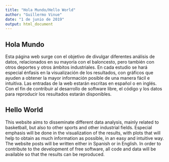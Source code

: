 ```yaml
---
title: "Hola Mundo/Hello World"
author: "Guillermo Vinue"
date: "1 de junio de 2019"
output: html_document
---
```


## Hola Mundo

Esta página web surge con el objetivo de divulgar diferentes análisis de datos, relacionados en su mayoría con el baloncesto, pero también con otros deportes y otros ámbitos industriales. En cada estudio se hará especial énfasis en la visualización de los resultados, con gráficos que ayuden a obtener la mayor información posible de una manera fácil e intuitiva. Las entradas de la web estarán escritas en español o en inglés. Con el fin de contribuir al desarrollo de software libre, el código y los datos para reproducir los resultados estarán disponibles.

## Hello World

This website aims to disseminate different data analysis, mainly related to basketball, but also to other sports and other industrial fields. Especial emphasis will be done in the visualization of the results, with plots that will help to obtain as much information as possible, in an easy and intuitive way. The website posts will be written either in Spanish or in English. In order to contribute to the development of free software, all code and data will be available so that the results can be reproduced.